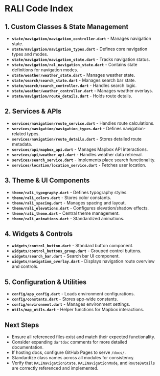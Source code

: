 # RALI Code Index

## **1. Custom Classes & State Management**
- **`state/navigation/navigation_controller.dart`** - Manages navigation state.
- **`state/navigation/navigation_types.dart`** - Defines core navigation types and modes.
- **`state/navigation/navigation_state.dart`** - Tracks navigation status.
- **`state/navigation/ral_navigation_state.dart`** - Contains state definitions for navigation modes.
- **`state/weather/weather_state.dart`** - Manages weather state.
- **`state/search/search_state.dart`** - Manages search bar state.
- **`state/search/search_controller.dart`** - Handles search logic.
- **`state/weather/weather_controller.dart`** - Manages weather overlays.
- **`state/navigation/route_details.dart`** - Holds route details.

## **2. Services & APIs**
- **`services/navigation/route_service.dart`** - Handles route calculations.
- **`services/navigation/navigation_types.dart`** - Defines navigation-related types.
- **`services/navigation/route_details.dart`** - Stores detailed route metadata.
- **`services/api/mapbox_api.dart`** - Manages Mapbox API interactions.
- **`services/api/weather_api.dart`** - Handles weather data retrieval.
- **`services/search_service.dart`** - Implements place search functionality.
- **`services/location/location_service.dart`** - Fetches user location.

## **3. Theme & UI Components**
- **`theme/rali_typography.dart`** - Defines typography styles.
- **`theme/rali_colors.dart`** - Stores color constants.
- **`theme/rali_spacing.dart`** - Manages spacing and layout.
- **`theme/rali_elevations.dart`** - Configures elevation/shadow effects.
- **`theme/rali_theme.dart`** - Central theme management.
- **`theme/rali_animations.dart`** - Standardized animations.

## **4. Widgets & Controls**
- **`widgets/control_button.dart`** - Standard button component.
- **`widgets/control_buttons_group.dart`** - Grouped control buttons.
- **`widgets/search_bar.dart`** - Search bar UI component.
- **`widgets/navigation_overlay.dart`** - Displays navigation route overview and controls.

## **5. Configuration & Utilities**
- **`config/app_config.dart`** - Loads environment configurations.
- **`config/constants.dart`** - Stores app-wide constants.
- **`config/environment.dart`** - Manages environment settings.
- **`utils/map_utils.dart`** - Helper functions for Mapbox interactions.

## **Next Steps**
- Ensure all referenced files exist and match their expected functionality.
- Consider expanding `dartdoc` comments for more detailed documentation.
- If hosting docs, configure GitHub Pages to serve `/docs/`.
- Standardize class names across all modules for consistency.
- Verify that `RALINavigationState`, `RALINavigationMode`, and `RouteDetails` are correctly referenced and implemented.

